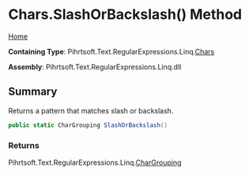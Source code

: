 # Chars\.SlashOrBackslash\(\) Method

[Home](../../../../../../README.md)

**Containing Type**: Pihrtsoft\.Text\.RegularExpressions\.Linq\.[Chars](../README.md)

**Assembly**: Pihrtsoft\.Text\.RegularExpressions\.Linq\.dll

## Summary

Returns a pattern that matches slash or backslash\.

```csharp
public static CharGrouping SlashOrBackslash()
```

### Returns

Pihrtsoft\.Text\.RegularExpressions\.Linq\.[CharGrouping](../../CharGrouping/README.md)

